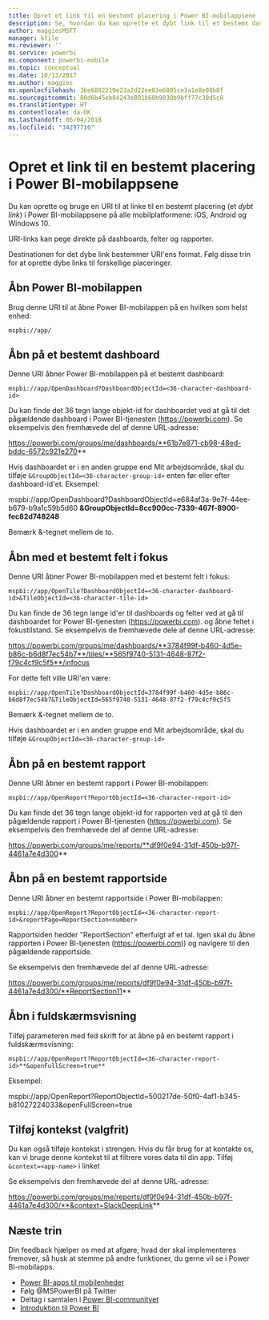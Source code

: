 ```yaml
---
title: Opret et link til en bestemt placering i Power BI-mobilappsene
description: Se, hvordan du kan oprette et dybt link til et bestemt dashboard, felt eller en rapport i Power BI-mobilappen ved hjælp af en URI (Uniform Resource Identifier).
author: maggiesMSFT
manager: kfile
ms.reviewer: ''
ms.service: powerbi
ms.component: powerbi-mobile
ms.topic: conceptual
ms.date: 10/13/2017
ms.author: maggies
ms.openlocfilehash: 3be6882219e23a2d22ee03e6805ce3a1e8e08b8f
ms.sourcegitcommit: 80d6b45eb84243e801b60b9038b9bff77c30d5c8
ms.translationtype: HT
ms.contentlocale: da-DK
ms.lasthandoff: 06/04/2018
ms.locfileid: "34297716"
---
```

# <a name="create-a-link-to-a-specific-location-in-the-power-bi-mobile-apps"></a>Opret et link til en bestemt placering i Power BI-mobilappsene
Du kan oprette og bruge en URI til at linke til en bestemt placering (et *dybt link*) i Power BI-mobilappsene på alle mobilplatformene: iOS, Android og Windows 10.

URI-links kan pege direkte på dashboards, felter og rapporter.

Destinationen for det dybe link bestemmer URI'ens format. Følg disse trin for at oprette dybe links til forskellige placeringer. 

## <a name="open-the-power-bi-mobile-app"></a>Åbn Power BI-mobilappen
Brug denne URI til at åbne Power BI-mobilappen på en hvilken som helst enhed:

    mspbi://app/


## <a name="open-to-a-specific-dashboard"></a>Åbn på et bestemt dashboard
Denne URI åbner Power BI-mobilappen på et bestemt dashboard:

    mspbi://app/OpenDashboard?DashboardObjectId=<36-character-dashboard-id>

Du kan finde det 36 tegn lange objekt-id for dashboardet ved at gå til det pågældende dashboard i Power BI-tjenesten (https://powerbi.com). Se eksempelvis den fremhævede del af denne URL-adresse:

https://powerbi.com/groups/me/dashboards/**61b7e871-cb98-48ed-bddc-6572c921e270**

Hvis dashboardet er i en anden gruppe end Mit arbejdsområde, skal du tilføje `&GroupObjectId=<36-character-group-id>` enten før eller efter dashboard-id'et. Eksempel: 

mspbi://app/OpenDashboard?DashboardObjectId=e684af3a-9e7f-44ee-b679-b9a1c59b5d60 **&GroupObjectId=8cc900cc-7339-467f-8900-fec82d748248**

Bemærk &-tegnet mellem de to.

## <a name="open-to-a-specific-tile-in-focus"></a>Åbn med et bestemt felt i fokus
Denne URI åbner Power BI-mobilappen med et bestemt felt i fokus:

    mspbi://app/OpenTile?DashboardObjectId=<36-character-dashboard-id>&TileObjectId=<36-character-tile-id>

Du kan finde de 36 tegn lange id'er til dashboards og felter ved at gå til dashboardet for Power BI-tjenesten (https://powerbi.com). og åbne feltet i fokustilstand. Se eksempelvis de fremhævede dele af denne URL-adresse:

https://powerbi.com/groups/me/dashboards/**3784f99f-b460-4d5e-b86c-b6d8f7ec54b7**/tiles/**565f9740-5131-4648-87f2-f79c4cf9c5f5**/infocus

For dette felt ville URI'en være:

    mspbi://app/OpenTile?DashboardObjectId=3784f99f-b460-4d5e-b86c-b6d8f7ec54b7&TileObjectId=565f9740-5131-4648-87f2-f79c4cf9c5f5

Bemærk &-tegnet mellem de to.

Hvis dashboardet er i en anden gruppe end Mit arbejdsområde, skal du tilføje `&GroupObjectId=<36-character-group-id>`

## <a name="open-to-a-specific-report"></a>Åbn på en bestemt rapport
Denne URI åbner en bestemt rapport i Power BI-mobilappen:

    mspbi://app/OpenReport?ReportObjectId=<36-character-report-id>

Du kan finde det 36 tegn lange objekt-id for rapporten ved at gå til den pågældende rapport i Power BI-tjenesten (https://powerbi.com). Se eksempelvis den fremhævede del af denne URL-adresse:

https://powerbi.com/groups/me/reports/**df9f0e94-31df-450b-b97f-4461a7e4d300**

## <a name="open-to-a-specific-report-page"></a>Åbn på en bestemt rapportside
Denne URI åbner en bestemt rapportside i Power BI-mobilappen:

    mspbi://app/OpenReport?ReportObjectId=<36-character-report-id>&reportPage=ReportSection<number>

Rapportsiden hedder "ReportSection" efterfulgt af et tal. Igen skal du åbne rapporten i Power BI-tjenesten (https://powerbi.com)) og navigere til den pågældende rapportside. 

Se eksempelvis den fremhævede del af denne URL-adresse:

https://powerbi.com/groups/me/reports/df9f0e94-31df-450b-b97f-4461a7e4d300/**ReportSection11**

## <a name="open-in-full-screen-mode"></a>Åbn i fuldskærmsvisning
Tilføj parameteren med fed skrift for at åbne på en bestemt rapport i fuldskærmsvisning:

    mspbi://app/OpenReport?ReportObjectId=<36-character-report-id>**&openFullScreen=true**

Eksempel: 

mspbi://app/OpenReport?ReportObjectId=500217de-50f0-4af1-b345-b81027224033&openFullScreen=true

## <a name="add-context-optional"></a>Tilføj kontekst (valgfrit)
Du kan også tilføje kontekst i strengen. Hvis du får brug for at kontakte os, kan vi bruge denne kontekst til at filtrere vores data til din app. Tilføj `&context=<app-name>` i linket

Se eksempelvis den fremhævede del af denne URL-adresse: 

https://powerbi.com/groups/me/reports/df9f0e94-31df-450b-b97f-4461a7e4d300/**&context=SlackDeepLink**

## <a name="next-steps"></a>Næste trin
Din feedback hjælper os med at afgøre, hvad der skal implementeres fremover, så husk at stemme på andre funktioner, du gerne vil se i Power BI-mobilapps. 

* [Power BI-apps til mobilenheder](mobile-apps-for-mobile-devices.md)
* Følg @MSPowerBI på Twitter
* Deltag i samtalen i [Power BI-communityet](http://community.powerbi.com/)
* [Introduktion til Power BI](service-get-started.md)

